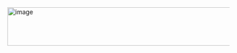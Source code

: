 <img width="622" height="87" alt="image" src="https://github.com/user-attachments/assets/0345c1cd-5fb0-44ed-b03f-dbf79753d2cc" />

